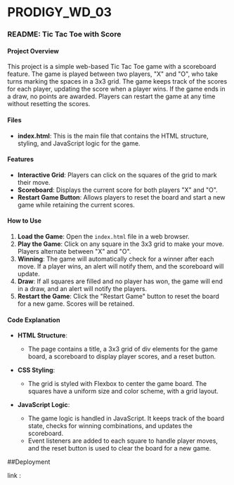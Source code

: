 # PRODIGY_WD_03

### README: Tic Tac Toe with Score

#### Project Overview
This project is a simple web-based Tic Tac Toe game with a scoreboard feature. The game is played between two players, "X" and "O", who take turns marking the spaces in a 3x3 grid. The game keeps track of the scores for each player, updating the score when a player wins. If the game ends in a draw, no points are awarded. Players can restart the game at any time without resetting the scores.

#### Files
- **index.html**: This is the main file that contains the HTML structure, styling, and JavaScript logic for the game.

#### Features
- **Interactive Grid**: Players can click on the squares of the grid to mark their move.
- **Scoreboard**: Displays the current score for both players "X" and "O".
- **Restart Game Button**: Allows players to reset the board and start a new game while retaining the current scores.

#### How to Use
1. **Load the Game**: Open the `index.html` file in a web browser.
2. **Play the Game**: Click on any square in the 3x3 grid to make your move. Players alternate between "X" and "O".
3. **Winning**: The game will automatically check for a winner after each move. If a player wins, an alert will notify them, and the scoreboard will update.
4. **Draw**: If all squares are filled and no player has won, the game will end in a draw, and an alert will notify the players.
5. **Restart the Game**: Click the "Restart Game" button to reset the board for a new game. Scores will be retained.

#### Code Explanation
- **HTML Structure**:
  - The page contains a title, a 3x3 grid of div elements for the game board, a scoreboard to display player scores, and a reset button.
  
- **CSS Styling**:
  - The grid is styled with Flexbox to center the game board. The squares have a uniform size and color scheme, with a grid layout.
  
- **JavaScript Logic**:
  - The game logic is handled in JavaScript. It keeps track of the board state, checks for winning combinations, and updates the scoreboard.
  - Event listeners are added to each square to handle player moves, and the reset button is used to clear the board for a new game.

##Deployment

link : 
